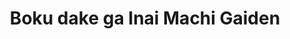 --- 
title: "Boku dake ga Inai Machi Gaiden"
publishdate: "2019-7-19T16:48:46+02:00"
src: "https://365manga.net/manga/boku-dake-ga-inai-machi-gaiden"
image: "https://data.365manga.net/images/thumbnails/6931-boku-dake-ga-inai-machi-gaiden.jpg"
description: "Spin-off from Boku dake ga inai machi. It tells the story of what happened while Satoru was in a coma."
---